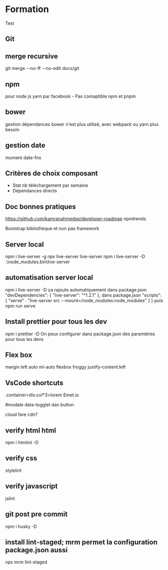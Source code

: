 # Formation

Test

## Git

## merge recursive

git merge --no-ff --no-edit docs/git

## npm

pour node js
yarn par facebook - Pas comaptible npm et pnpm

## bower

gestion dépendances bower n'est plus utilisé, avec webpack ou yarn plus besoin

## gestion date

moment
date-fns

## Critères de choix composant

- Stat nb téléchargement par semaine
- Dépendances directs

## Doc bonnes pratiques

https://github.com/kamranahmedse/developer-roadmap
npmtrends

Bootstrap bibliothèque et non pas framework

## Server local

npm i live-server -g
npx live-server
live-server
npm i live-server -D
.\node_modules\.bin\live-server

## automatisation server local

npm i live-server -D
ça rajoute automatiquement dans package.json
"devDependencies": {
"live-server": "^1.2.1"
},
dans package.json
"scripts": {
"serve" : "live-server src --mount=/node_modules:node_modules"
}
}
puis npm run serve

## Install prettier pour tous les dev

npm i prettier -D
On peux configurer dans package.json des paramètres pour tous les devs

## Flex box

margin left auto ml-auto
flexbox froggy
justify-content:left

## VsCode shortcuts

.container>div.col\*3>lorem
Emet.io

#modale
data-togglet dan button

cloud fare cdn?

## verify html html

npm i htmlint -D

## verify css

stylelint

## verify javascript

jslint

## git post pre commit

npm i husky -D

## install lint-staged; mrm permet la configuration package.json aussi

npx mrm lint-staged

